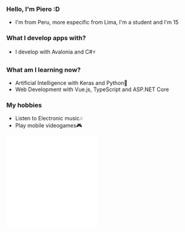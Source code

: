 ### Hello, I'm Piero :D
- I'm from Peru, more especific from Lima, I'm a student and I'm 15
### What I develop apps with?
- I develop with Avalonia and C#⚡
### What am I learning now?
- Artificial Intelligence with Keras and Python🐍
- Web Development with Vue.js, TypeScript and ASP.NET Core
### My hobbies
- Listen to Electronic music🎶
- Play mobile videogames🎮
<!--
**PieroCastillo/PieroCastillo** is a ✨ _special_ ✨ repository because its `README.md` (this file) appears on your GitHub profile.

Here are some ideas to get you started:

- 🔭 I’m currently working on ...
- 🌱 I’m currently learning ...
- 👯 I’m looking to collaborate on ...
- 🤔 I’m looking for help with ...
- 💬 Ask me about ...
- 📫 How to reach me: ...
- 😄 Pronouns: ...
- ⚡ Fun fact: ...
-->

<img src="./img.svg">
